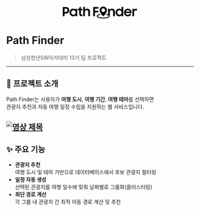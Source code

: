 <p align="center">
  <picture>
    <!-- 다크 모드일 때 흰색 로고 -->
    <source
      srcset="https://raw.githubusercontent.com/PathFinder-2025/resources/main/path-finder-logo-white.png"
      media="(prefers-color-scheme: dark)" />
    <!-- 라이트 모드일 때 검은색 로고 -->
    <source
      srcset="https://raw.githubusercontent.com/PathFinder-2025/resources/main/path-finder-logo-black.png"
      media="(prefers-color-scheme: light)" />
    <!-- picture 태그 미지원 브라우저용 fallback -->
    <img
      src="https://raw.githubusercontent.com/PathFinder-2025/resources/main/path-finder-logo-black.png"
      alt="Path Finder Logo"
      width="200" />
  </picture>
</p>

# Path Finder

> 삼성청년SW아카데미 13기 팀 프로젝트

---

## 🚀 프로젝트 소개

Path Finder는 사용자가 **여행 도시**, **여행 기간**, **여행 테마**를 선택하면  
관광지 추천과 자동 여행 일정 수립을 지원하는 웹 서비스입니다.

[![영상 제목](https://i.ytimg.com/an_webp/zj-pUPFEg_Q/mqdefault_6s.webp?du=3000&sqp=CJik0sEG&rs=AOn4CLCFhGy6WSOzIyc1k7hwM5OlLX-xuA)](https://www.youtube.com/watch?v=zj-pUPFEg_Q)
---

## ✨ 주요 기능

- **관광지 추천**  
  여행 도시 및 테마 기반으로 데이터베이스에서 후보 관광지 필터링  
- **일정 자동 생성**  
  선택된 관광지를 여행 일수에 맞춰 날짜별로 그룹화(클러스터링)  
- **최단 경로 계산**  
  각 그룹 내 관광지 간 최적 이동 경로 계산 및 추천
  
